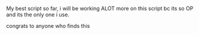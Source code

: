 My best script so far, i will be working ALOT more on this script bc its so OP and its the only one i use.


congrats to anyone who finds this
